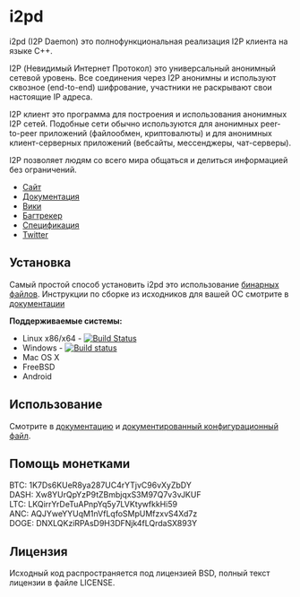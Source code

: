 i2pd
====

i2pd (I2P Daemon) это полнофункциональная реализация I2P клиента на языке C++.

I2P (Невидимый Интернет Протокол) это универсальный анонимный сетевой
уровень. Все соединения через I2P анонимны и используют сквозное (end-to-end)
шифрование, участники не раскрывают свои настоящие IP адреса.

I2P клиент это программа для построения и использования анонимных I2P 
сетей. Подобные сети обычно используются для анонимных peer-to-peer приложений 
(файлообмен, криптовалюты) и для анонимных клиент-серверных приложений 
(вебсайты, мессенджеры, чат-серверы).

I2P позволяет людям со всего мира общаться и делиться информацией без
ограничений.

* [Сайт](http://i2pd.website)
* [Документация](https://i2pd.readthedocs.io/ru/latest/)
* [Вики](https://github.com/PurpleI2P/i2pd/wiki)
* [Багтрекер](https://github.com/PurpleI2P/i2pd/issues)
* [Спецификация](https://geti2p.net/spec)
* [Twitter](https://twitter.com/hashtag/i2pd)

Установка
---------

Самый простой способ установить i2pd это использование 
[бинарных файлов](https://github.com/PurpleI2P/i2pd/releases/latest). 
Инструкции по сборке из исходников для вашей ОС смотрите 
в [документации](https://i2pd.readthedocs.io/en/latest/)  

**Поддерживаемые системы:**

* Linux x86/x64  - [![Build Status](https://travis-ci.org/PurpleI2P/i2pd.svg?branch=openssl)](https://travis-ci.org/PurpleI2P/i2pd)  
* Windows        - [![Build status](https://ci.appveyor.com/api/projects/status/1908qe4p48ff1x23?svg=true)](https://ci.appveyor.com/project/PurpleI2P/i2pd)  
* Mac OS X
* FreeBSD
* Android 

Использование
-------------

Смотрите в [документацию](https://i2pd.readthedocs.io/ru/latest/) и 
[документированный конфигурационный файл](https://github.com/PurpleI2P/i2pd/blob/openssl/docs/i2pd.conf).

Помощь монетками
----------------

BTC: 1K7Ds6KUeR8ya287UC4rYTjvC96vXyZbDY  
DASH: Xw8YUrQpYzP9tZBmbjqxS3M97Q7v3vJKUF  
LTC: LKQirrYrDeTuAPnpYq5y7LVKtywfkkHi59  
ANC: AQJYweYYUqM1nVfLqfoSMpUMfzxvS4Xd7z  
DOGE: DNXLQKziRPAsD9H3DFNjk4fLQrdaSX893Y 

Лицензия
--------

Исходный код распространяется под лицензией BSD, полный текст 
лицензии в файле LICENSE.
